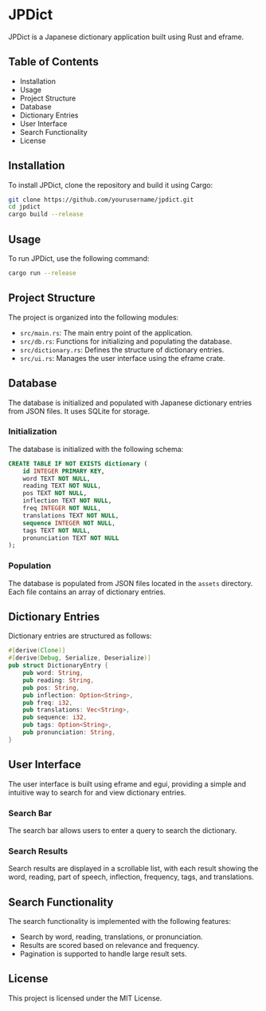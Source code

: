 # JPDict

JPDict is a Japanese dictionary application built using Rust and eframe.

## Table of Contents

- Installation
- Usage
- Project Structure
- Database
- Dictionary Entries
- User Interface
- Search Functionality
- License

## Installation

To install JPDict, clone the repository and build it using Cargo:

```bash
git clone https://github.com/yourusername/jpdict.git
cd jpdict
cargo build --release
```

## Usage

To run JPDict, use the following command:
```bash
cargo run --release
```

## Project Structure

The project is organized into the following modules:

- `src/main.rs`: The main entry point of the application.
- `src/db.rs`: Functions for initializing and populating the database.
- `src/dictionary.rs`: Defines the structure of dictionary entries.
- `src/ui.rs`: Manages the user interface using the eframe crate.

## Database

The database is initialized and populated with Japanese dictionary entries from JSON files. It uses SQLite for storage.

### Initialization

The database is initialized with the following schema:

```sql
CREATE TABLE IF NOT EXISTS dictionary (
    id INTEGER PRIMARY KEY,
    word TEXT NOT NULL,
    reading TEXT NOT NULL,
    pos TEXT NOT NULL,
    inflection TEXT NOT NULL,
    freq INTEGER NOT NULL,
    translations TEXT NOT NULL,
    sequence INTEGER NOT NULL,
    tags TEXT NOT NULL,
    pronunciation TEXT NOT NULL
);
```

### Population

The database is populated from JSON files located in the `assets` directory. Each file contains an array of dictionary entries.

## Dictionary Entries

Dictionary entries are structured as follows:

```rust
#[derive(Clone)]
#[derive(Debug, Serialize, Deserialize)]
pub struct DictionaryEntry {
    pub word: String,
    pub reading: String,
    pub pos: String,
    pub inflection: Option<String>,
    pub freq: i32,
    pub translations: Vec<String>,
    pub sequence: i32,
    pub tags: Option<String>,
    pub pronunciation: String,
}
```

## User Interface

The user interface is built using eframe and egui, providing a simple and intuitive way to search for and view dictionary entries.

### Search Bar

The search bar allows users to enter a query to search the dictionary.

### Search Results

Search results are displayed in a scrollable list, with each result showing the word, reading, part of speech, inflection, frequency, tags, and translations.

## Search Functionality

The search functionality is implemented with the following features:

- Search by word, reading, translations, or pronunciation.
- Results are scored based on relevance and frequency.
- Pagination is supported to handle large result sets.

## License

This project is licensed under the MIT License.
